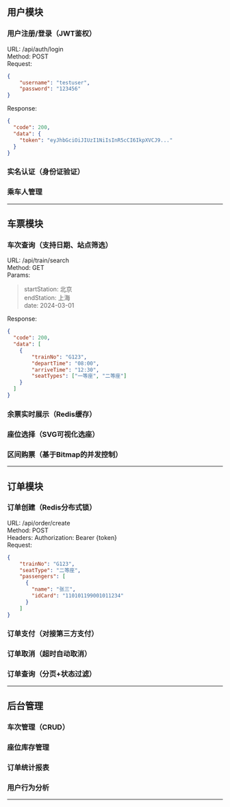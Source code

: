 ## 用户模块
### 用户注册/登录（JWT鉴权）
URL: /api/auth/login  
Method: POST  
Request:
```json 
{ 
    "username": "testuser",
    "password": "123456"
}
```

Response:
```json
{
  "code": 200,
  "data": {
    "token": "eyJhbGciOiJIUzI1NiIsInR5cCI6IkpXVCJ9..."
  }
}
```

### 实名认证（身份证验证）

### 乘车人管理

--- 
## 车票模块
### 车次查询（支持日期、站点筛选）
URL: /api/train/search  
Method: GET  
Params:
> startStation: 北京  
endStation: 上海  
date: 2024-03-01

Response:

```json
{
  "code": 200,
  "data": [
    {
        "trainNo": "G123",
        "departTime": "08:00",
        "arriveTime": "12:30",
        "seatTypes": ["一等座", "二等座"]
    }
  ]
}
```
### 余票实时展示（Redis缓存）

### 座位选择（SVG可视化选座）

### 区间购票（基于Bitmap的并发控制）


--- 
## 订单模块
### 订单创建（Redis分布式锁）
URL: /api/order/create  
Method: POST  
Headers: Authorization: Bearer {token}  
Request:

```json
{
    "trainNo": "G123",
    "seatType": "二等座",
    "passengers": [
      {
        "name": "张三",
        "idCard": "110101199001011234"
      }
    ]
}
```
### 订单支付（对接第三方支付）

### 订单取消（超时自动取消）

### 订单查询（分页+状态过滤）


--- 

## 后台管理
### 车次管理（CRUD）

### 座位库存管理

### 订单统计报表

### 用户行为分析


--- 
